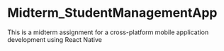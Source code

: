 # Midterm_StudentManagementApp
This is a midterm assignment for a cross-platform mobile application development using React Native
